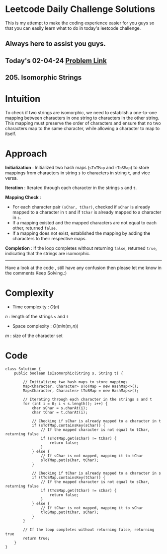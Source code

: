 # Leetcode Daily Challenge Solutions

This is my attempt to make the coding experience easier for you guys so that you can easily learn what to do in today's leetcode challenge.

## Always here to assist you guys.

## Today's 02-04-24 [Problem Link](https://leetcode.com/problems/isomorphic-strings/description/?envType=daily-question&envId=2024-04-02)
## 205. Isomorphic Strings

# Intuition
<!-- Describe your first thoughts on how to solve this problem. -->
To check if two strings are isomorphic, we need to establish a one-to-one mapping between characters in one string to characters in the other string. This mapping must preserve the order of characters and ensure that no two characters map to the same character, while allowing a character to map to itself.

# Approach
<!-- Describe your approach to solving the problem. -->
**Initialization** : Initialized two hash maps (`sToTMap` and `tToSMap`) to store mappings from characters in string `s` to characters in string `t`, and vice versa.
   
**Iteration** : Iterated through each character in the strings `s` and `t`.
   
**Mapping Check** :
   - For each character pair `(sChar, tChar)`, checked if `sChar` is already mapped to a character in `t` and if `tChar` is already mapped to a character in `s`.
   - If a mapping existed and the mapped characters are not equal to each other, returned `false`.
   - If a mapping does not exist, established the mapping by adding the characters to their respective maps.

**Completion** : If the loop completes without returning `false`, returned `true`, indicating that the strings are isomorphic.

--- 
Have a look at the code , still have any confusion then please let me know in the comments
Keep Solving.:)
# Complexity
- Time complexity : $O(n)$
<!-- Add your time complexity here, e.g. $$O(n)$$ -->
$n$ : length of the strings `s` and `t` 
- Space complexity : $O(min(m, n))$
<!-- Add your space complexity here, e.g. $$O(n)$$ -->
$m$ : size of the character set 

# Code
```
class Solution {
    public boolean isIsomorphic(String s, String t) {

        // Initializing two hash maps to store mappings
        Map<Character, Character> sToTMap = new HashMap<>();
        Map<Character, Character> tToSMap = new HashMap<>();
        
        // Iterating through each character in the strings s and t
        for (int i = 0; i < s.length(); i++) {
            char sChar = s.charAt(i);
            char tChar = t.charAt(i);
            
            // Checking if sChar is already mapped to a character in t
            if (sToTMap.containsKey(sChar)) {
                // If the mapped character is not equal to tChar, returning false
                if (sToTMap.get(sChar) != tChar) {
                    return false;
                }
            } else {
                // If sChar is not mapped, mapping it to tChar
                sToTMap.put(sChar, tChar);
            }
            
            // Checking if tChar is already mapped to a character in s
            if (tToSMap.containsKey(tChar)) {
                // If the mapped character is not equal to sChar, returning false
                if (tToSMap.get(tChar) != sChar) {
                    return false;
                }
            } else {
                // If tChar is not mapped, mapping it to sChar
                tToSMap.put(tChar, sChar);
            }
        }
        
        // If the loop completes without returning false, returning true
        return true;
    }
}
```